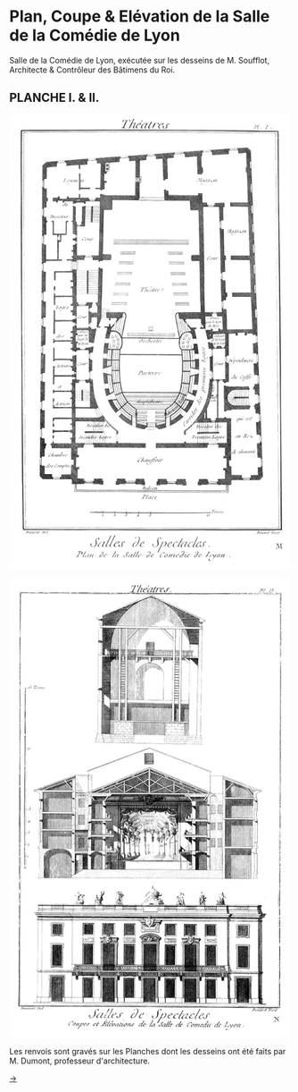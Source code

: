 Plan, Coupe & Elévation de la Salle de la Comédie de Lyon
=========================================================

Salle de la Comédie de Lyon, exécutée sur les desseins de M. Soufflot, Architecte & Contrôleur des Bâtimens du Roi.


PLANCHE I. & II.
----------------

[![Planche 1](Planche_1.jpeg)](Planche_1.jpeg)

[![Planche 2](Planche_2.jpeg)](Planche_2.jpeg)

Les renvois sont gravés sur les Planches dont les desseins ont été faits par M. Dumont, professeur d'architecture.

[->](../03-Plan_du_Théatre_d'Argentine_à_Rome/Légende.md)
